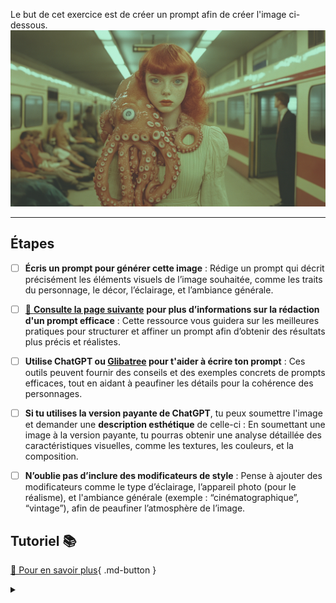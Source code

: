 <style>.md-header{display:none;}</style> 
<style>.md-footer{display:none;}</style>
Le but de cet exercice est de créer un prompt afin de créer l'image ci-dessous. 
<img src="../assets/image/01_prompt_pieuvre.png">
***

## Étapes

- [ ] **Écris un prompt pour générer cette image** : Rédige un prompt qui décrit précisément les éléments visuels de l’image souhaitée, comme les traits du personnage, le décor, l’éclairage, et l’ambiance générale.
  
- [ ] [📖 **Consulte la page suivante**](../ai/prompt.md) **pour plus d’informations sur la rédaction d'un prompt efficace** : Cette ressource vous guidera sur les meilleures pratiques pour structurer et affiner un prompt afin d’obtenir des résultats plus précis et réalistes.

- [ ] **Utilise ChatGPT ou [Glibatree](https://chatgpt.com/g/g-hfOosvOH7-glibatree-consistent-character-assistant) pour t'aider à écrire ton prompt** : Ces outils peuvent fournir des conseils et des exemples concrets de prompts efficaces, tout en aidant à peaufiner les détails pour la cohérence des personnages.

- [ ] **Si tu utilises la version payante de ChatGPT**, tu peux soumettre l'image et demander une **description esthétique** de celle-ci : En soumettant une image à la version payante, tu pourras obtenir une analyse détaillée des caractéristiques visuelles, comme les textures, les couleurs, et la composition.

- [ ] **N’oublie pas d’inclure des modificateurs de style** : Pense à ajouter des modificateurs comme le type d’éclairage, l’appareil photo (pour le réalisme), et l'ambiance générale (exemple : “cinématographique”, “vintage”), afin de peaufiner l’atmosphère de l’image.



## Tutoriel 📚

[📖 Pour en savoir plus](https://uqam-my.sharepoint.com/:v:/g/personal/lavoie-pilote_francoise_uqam_ca/EULYGYB4HM1Il9_jciwBVqcB9CaNRa31VnuZUFvJmR41eA?nav=eyJyZWZlcnJhbEluZm8iOnsicmVmZXJyYWxBcHAiOiJPbmVEcml2ZUZvckJ1c2luZXNzIiwicmVmZXJyYWxBcHBQbGF0Zm9ybSI6IldlYiIsInJlZmVycmFsTW9kZSI6InZpZXciLCJyZWZlcnJhbFZpZXciOiJNeUZpbGVzTGlua0NvcHkifX0&e=a2vmor){ .md-button }   <br>



<details>
  <summary></summary>

   - Une femme rousse à la peau claire, avec une pieuvre enroulée autour de son cou.
   - La scène se déroule dans une gare allemande des années 50, où des gens sont malades.
   - Le style doit être inspiré de l'œuvre de Gregory Crewdson.
   - L'esthétique de l'image doit évoquer une photographie Polaroid.

</details>
